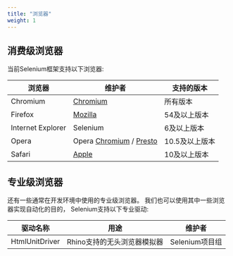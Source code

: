 ```yaml
---
title: "浏览器"
weight: 1
---
```


## 消费级浏览器

当前Selenium框架支持以下浏览器:

| 浏览器 | 维护者 | 支持的版本 |
| -------- | ---------- | ------------------ |
| Chromium | [Chromium](//sites.google.com/a/chromium.org/chromedriver/) | 所有版本 |
| Firefox | [Mozilla](//github.com/mozilla/geckodriver/) | 54及以上版本 |
| Internet Explorer | Selenium | 6及以上版本 |
| Opera | Opera [Chromium](//github.com/operasoftware/operachromiumdriver/) / [Presto](//github.com/operasoftware/operaprestodriver) | 10.5及以上版本 |
| Safari | [Apple](//webkit.org/blog/6900/webdriver-support-in-safari-10/) | 10及以上版本 |

## 专业级浏览器

还有一些通常在开发环境中使用的专业级浏览器。
我们也可以使用其中一些浏览器实现自动化的目的，
Selenium支持以下专业驱动:

| 驱动名称 | 用途 | 维护者 |
| -------- | ---------- | ------------------ |
| HtmlUnitDriver | Rhino支持的无头浏览器模拟器 | Selenium项目组 |
